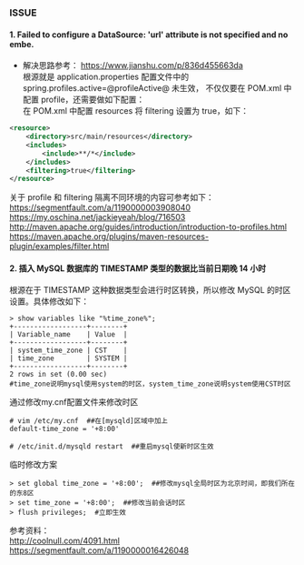 ### ISSUE

#### 1. Failed to configure a DataSource: 'url' attribute is not specified and no embe.  
* 解决思路参考： https://www.jianshu.com/p/836d455663da  
根源就是 application.properties 配置文件中的 spring.profiles.active=@profileActive@ 未生效，
不仅仅要在 POM.xml 中配置 profile，还需要做如下配置：  
在 POM.xml 中配置 resources 将 filtering 设置为 true，如下：
```xml
<resource>
    <directory>src/main/resources</directory>
    <includes>
        <include>**/*</include>
    </includes>
    <filtering>true</filtering>
</resource>
```
关于 profile 和 filtering 隔离不同环境的内容可参考如下：  
https://segmentfault.com/a/1190000003908040  
https://my.oschina.net/jackieyeah/blog/716503  
http://maven.apache.org/guides/introduction/introduction-to-profiles.html  
https://maven.apache.org/plugins/maven-resources-plugin/examples/filter.html

#### 2. 插入 MySQL 数据库的 TIMESTAMP 类型的数据比当前日期晚 14 小时

根源在于 TIMESTAMP 这种数据类型会进行时区转换，所以修改 MySQL 的时区设置。具体修改如下：

```mysql
> show variables like "%time_zone%";
+------------------+--------+
| Variable_name    | Value  |
+------------------+--------+
| system_time_zone | CST    |
| time_zone        | SYSTEM |
+------------------+--------+
2 rows in set (0.00 sec)
#time_zone说明mysql使用system的时区，system_time_zone说明system使用CST时区
```

通过修改my.cnf配置文件来修改时区
```mysql
# vim /etc/my.cnf  ##在[mysqld]区域中加上
default-time_zone = '+8:00'

# /etc/init.d/mysqld restart  ##重启mysql使新时区生效
```

临时修改方案

```mysql
> set global time_zone = '+8:00';  ##修改mysql全局时区为北京时间，即我们所在的东8区
> set time_zone = '+8:00';  ##修改当前会话时区
> flush privileges;  #立即生效
```

参考资料：   
http://coolnull.com/4091.html  
https://segmentfault.com/a/1190000016426048